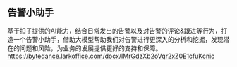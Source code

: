 

## 告警小助手
基于扣子提供的AI能力，结合日常发出的告警以及对告警的评论&跟进等行为，打造一个告警小助手，借助大模型帮助我们对告警进行更深入的分析和挖掘，发现潜在的问题和风险，为业务的发展提供更好的支持和保障。
https://bytedance.larkoffice.com/docx/IMrGdzXb2oVqr2xZ0E1cfuKcnic

